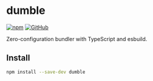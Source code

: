# dumble

[![npm](https://img.shields.io/npm/v/dumble?style=flat-square)](https://www.npmjs.com/package/dumble)
[![GitHub](https://img.shields.io/github/license/shigma/dumble?style=flat-square)](https://github.com/shigma/dumble/blob/master/LICENSE)

Zero-configuration bundler with TypeScript and esbuild.

## Install

```sh
npm install --save-dev dumble
```
